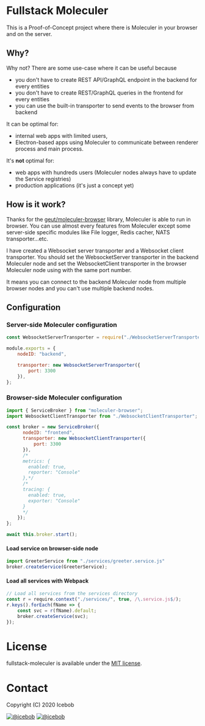 # Fullstack Moleculer
This is a Proof-of-Concept project where there is Moleculer in your browser and on the server.

## Why?
Why not? There are some use-case where it can be useful because
- you don't have to create REST API/GraphQL endpoint in the backend for every entities
- you don't have to create REST/GraphQL queries in the frontend for every entities
- you can use the built-in transporter to send events to the browser from backend


It can be optimal for: 
- internal web apps with limited users,
- Electron-based apps using Moleculer to communicate between renderer process and main process.

It's **not** optimal for:
- web apps with hundreds users (Moleculer nodes always have to update the Service registries)
- production applications (it's just a concept yet)

## How is it work?
Thanks for the [geut/moleculer-browser](https://github.com/geut/moleculer-browser) library, Moleculer is able to run in browser. You can use almost every features from Moleculer except some server-side specific modules like File logger, Redis cacher, NATS transporter...etc. 

I have created a Websocket server transporter and a Websocket client transporter. You should set the WebsocketServer transporter in the backend Moleculer node and set the WebsocketClient transporter in the browser Moleculer node using with the same port number.

It means you can connect to the backend Moleculer node from multiple browser nodes and you can't use multiple backend nodes.

## Configuration

### Server-side Moleculer configuration

```js
const WebsocketServerTransporter = require("./WebsocketServerTransporter");

module.exports = {
    nodeID: "backend",

    transporter: new WebsocketServerTransporter({
        port: 3300
    }),
};
```

### Browser-side Moleculer configuration

```js
import { ServiceBroker } from "moleculer-browser";
import WebsocketClientTransporter from "./WebsocketClientTransporter";

const broker = new ServiceBroker({
      nodeID: "frontend",
      transporter: new WebsocketClientTransporter({
          port: 3300
      }),
      /*
      metrics: {
        enabled: true,
        reporter: "Console"
      },*/
      /*
      tracing: {
        enabled: true,
        exporter: "Console"
      }
      */
    });
};

await this.broker.start();
```

#### Load service on browser-side node

```js
import GreeterService from "./services/greeter.service.js"
broker.createService(GreeterService);
```

#### Load all services with Webpack
```js
// Load all services from the services directory
const r = require.context("./services/", true, /\.service.js$/);
r.keys().forEach(fName => {
    const svc = r(fName).default;
    broker.createService(svc);
});
```



# License
fullstack-moleculer is available under the [MIT license](https://tldrlegal.com/license/mit-license).

# Contact

Copyright (C) 2020 Icebob

[![@icebob](https://img.shields.io/badge/github-icebob-green.svg)](https://github.com/icebob) [![@icebob](https://img.shields.io/badge/twitter-Icebobcsi-blue.svg)](https://twitter.com/Icebobcsi)